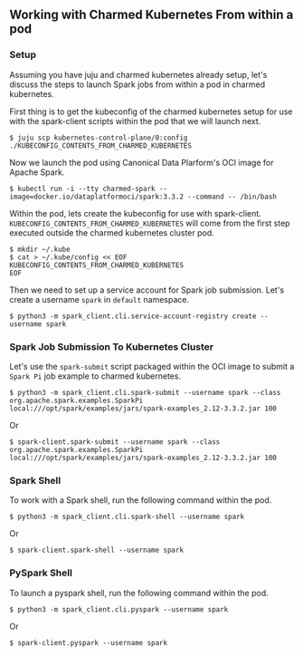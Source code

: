 ## Working with Charmed Kubernetes From within a pod

### Setup

Assuming you have juju and charmed kubernetes already setup, let's discuss the steps to launch Spark jobs from within a pod in charmed kubernetes.

First thing is to get the kubeconfig of the charmed kubernetes setup for use with the spark-client scripts within the pod that we will launch next.

```shell
$ juju scp kubernetes-control-plane/0:config ./KUBECONFIG_CONTENTS_FROM_CHARMED_KUBERNETES
```

Now we launch the pod using Canonical Data Plarform's OCI image for Apache Spark.

```shell
$ kubectl run -i --tty charmed-spark --image=docker.io/dataplatformoci/spark:3.3.2 --command -- /bin/bash
```

Within the pod, lets create the kubeconfig for use with spark-client. ```KUBECONFIG_CONTENTS_FROM_CHARMED_KUBERNETES``` will come from the first step executed outside the charmed kubernetes cluster pod. 

```shell
$ mkdir ~/.kube
$ cat > ~/.kube/config << EOF
KUBECONFIG_CONTENTS_FROM_CHARMED_KUBERNETES
EOF
```

Then we need to set up a service account for Spark job submission. Let's create a username ```spark``` in ```default``` namespace.

```shell
$ python3 -m spark_client.cli.service-account-registry create --username spark
```

### Spark Job Submission To Kubernetes Cluster

Let's use the ```spark-submit``` script packaged within the OCI image to submit a ```Spark Pi``` job example to charmed kubernetes.

```shell
$ python3 -m spark_client.cli.spark-submit --username spark --class org.apache.spark.examples.SparkPi local:///opt/spark/examples/jars/spark-examples_2.12-3.3.2.jar 100
```
Or
```shell
$ spark-client.spark-submit --username spark --class org.apache.spark.examples.SparkPi local:///opt/spark/examples/jars/spark-examples_2.12-3.3.2.jar 100
```

### Spark Shell

To work with a Spark shell, run the following command within the pod.

```shell
$ python3 -m spark_client.cli.spark-shell --username spark
```
Or
```shell
$ spark-client.spark-shell --username spark
```

### PySpark Shell

To launch a pyspark shell, run the following command within the pod.

```shell
$ python3 -m spark_client.cli.pyspark --username spark
```
Or
```shell
$ spark-client.pyspark --username spark
```
